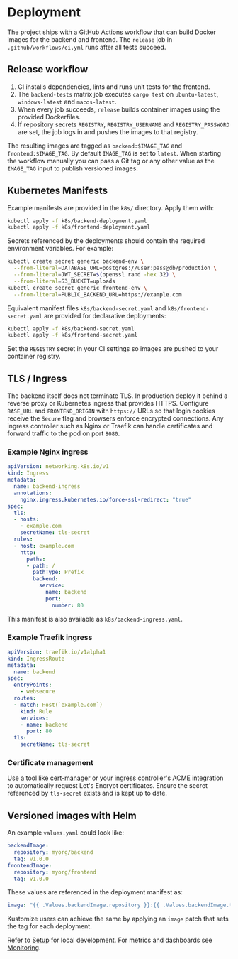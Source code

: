 # Deployment

The project ships with a GitHub Actions workflow that can build Docker images for the backend and frontend. The `release` job in `.github/workflows/ci.yml` runs after all tests succeed.

## Release workflow
1. CI installs dependencies, lints and runs unit tests for the frontend.
2. The `backend-tests` matrix job executes `cargo test` on `ubuntu-latest`, `windows-latest` and `macos-latest`.
3. When every job succeeds, `release` builds container images using the provided Dockerfiles.
4. If repository secrets `REGISTRY`, `REGISTRY_USERNAME` and `REGISTRY_PASSWORD` are set, the job logs in and pushes the images to that registry.

The resulting images are tagged as `backend:$IMAGE_TAG` and `frontend:$IMAGE_TAG`.
By default `IMAGE_TAG` is set to `latest`. When starting the workflow manually
you can pass a Git tag or any other value as the `IMAGE_TAG` input to publish
versioned images.

## Kubernetes Manifests

Example manifests are provided in the `k8s/` directory.
Apply them with:

```bash
kubectl apply -f k8s/backend-deployment.yaml
kubectl apply -f k8s/frontend-deployment.yaml
```

Secrets referenced by the deployments should contain the required environment variables.
For example:

```bash
kubectl create secret generic backend-env \
  --from-literal=DATABASE_URL=postgres://user:pass@db/production \
  --from-literal=JWT_SECRET=$(openssl rand -hex 32) \
  --from-literal=S3_BUCKET=uploads
kubectl create secret generic frontend-env \
  --from-literal=PUBLIC_BACKEND_URL=https://example.com
```

Equivalent manifest files `k8s/backend-secret.yaml` and
`k8s/frontend-secret.yaml` are provided for declarative deployments:

```bash
kubectl apply -f k8s/backend-secret.yaml
kubectl apply -f k8s/frontend-secret.yaml
```

Set the `REGISTRY` secret in your CI settings so images are pushed to your container registry.

## TLS / Ingress

The backend itself does not terminate TLS. In production deploy it behind a reverse proxy or Kubernetes ingress that provides HTTPS. Configure `BASE_URL` and `FRONTEND_ORIGIN` with `https://` URLs so that login cookies receive the `Secure` flag and browsers enforce encrypted connections. Any ingress controller such as Nginx or Traefik can handle certificates and forward traffic to the pod on port `8080`.

### Example Nginx ingress

```yaml
apiVersion: networking.k8s.io/v1
kind: Ingress
metadata:
  name: backend-ingress
  annotations:
    nginx.ingress.kubernetes.io/force-ssl-redirect: "true"
spec:
  tls:
  - hosts:
    - example.com
    secretName: tls-secret
  rules:
  - host: example.com
    http:
      paths:
      - path: /
        pathType: Prefix
        backend:
          service:
            name: backend
            port:
              number: 80
```

This manifest is also available as `k8s/backend-ingress.yaml`.

### Example Traefik ingress

```yaml
apiVersion: traefik.io/v1alpha1
kind: IngressRoute
metadata:
  name: backend
spec:
  entryPoints:
    - websecure
  routes:
  - match: Host(`example.com`)
    kind: Rule
    services:
    - name: backend
      port: 80
  tls:
    secretName: tls-secret
```

### Certificate management

Use a tool like [cert-manager](https://cert-manager.io/) or your ingress controller's ACME integration to automatically request Let's Encrypt certificates. Ensure the secret referenced by `tls-secret` exists and is kept up to date.

## Versioned images with Helm

An example `values.yaml` could look like:

```yaml
backendImage:
  repository: myorg/backend
  tag: v1.0.0
frontendImage:
  repository: myorg/frontend
  tag: v1.0.0
```

These values are referenced in the deployment manifest as:

```yaml
image: "{{ .Values.backendImage.repository }}:{{ .Values.backendImage.tag }}"
```

Kustomize users can achieve the same by applying an `image` patch that sets the
tag for each deployment.

Refer to [Setup](Setup.md) for local development. For metrics and dashboards see [Monitoring](Monitoring.md).
